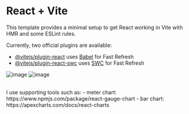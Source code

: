 # React + Vite

This template provides a minimal setup to get React working in Vite with HMR and some ESLint rules.

Currently, two official plugins are available:

- [@vitejs/plugin-react](https://github.com/vitejs/vite-plugin-react/blob/main/packages/plugin-react/README.md) uses [Babel](https://babeljs.io/) for Fast Refresh
- [@vitejs/plugin-react-swc](https://github.com/vitejs/vite-plugin-react-swc) uses [SWC](https://swc.rs/) for Fast Refresh


![image](https://github.com/RizkyHertama/tyrads-test/assets/81372683/b4536384-ae51-4c1b-b1a3-caba1bd2f701)
![image](https://github.com/RizkyHertama/tyrads-test/assets/81372683/f96252bc-a023-4760-b141-64454e5a19e2)

<br>
I use supporting tools such as:
- meter chart: https://www.npmjs.com/package/react-gauge-chart
- bar chart: https://apexcharts.com/docs/react-charts



